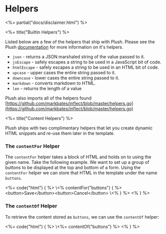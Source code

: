 # Helpers

<%= partial("docs/disclaimer.html") %>

<%= title("Builtin Helpers") %>

Listed below are a few of the helpers that ship with Plush. Please see the Plush [documentation](https://github.com/gobuffalo/plush) for more information on it's helpers.

* `json` - returns a JSON marshaled string of the value passed to it.
* `jsEscape` - safely escapes a string to be used in a JavaScript bit of code.
* `htmlEscape` - safely escapes a string to be used in an HTML bit of code.
* `upcase` - upper cases the entire string passed to it.
* `downcase` - lower cases the entire string passed to it.
* `markdown` - converts markdown to HTML.
* `len` - returns the length of a value

Plush also imports all of the helpers found [https://github.com/markbates/inflect/blob/master/helpers.go](https://github.com/markbates/inflect/blob/master/helpers.go)

<%= title("Content Helpers") %>

Plush ships with two complimentary helpers that let you create dynamic HTML snippets and re-use them later in the template.

### The `contentFor` Helper

The `contentFor` helper takes a block of HTML and holds on to using the given name. Take the following example. We want to set up a group of buttons to be displayed at the top and bottom of a form. Using the `contentFor` helper we can store that HTML in the template under the name `buttons`.

<%= code("html") { %>
\\<% contentFor("buttons") { %>
  &lt;button>Save&lt;/button>&lt;button>Cancel&lt;/button>
\\<% } %>
<% } %>

### The `contentOf` Helper

To retrieve the content stored as `buttons`, we can use the `contentOf` helper:

<%= code("html") { %>
\\<%= contentOf("buttons") %>
<% } %>
